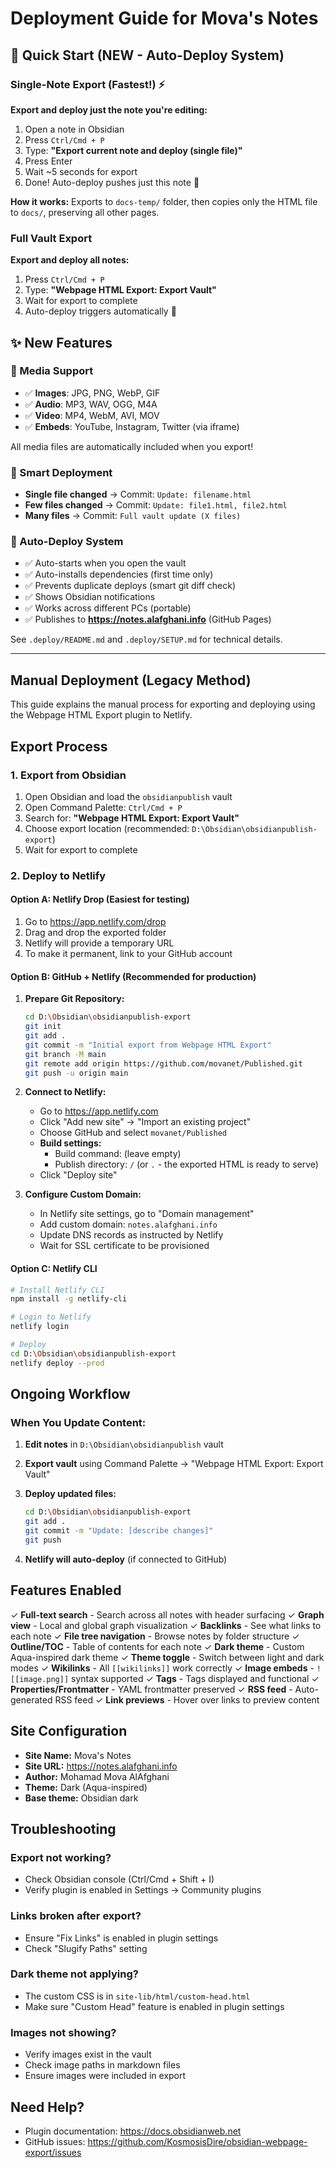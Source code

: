 # Deployment Guide for Mova's Notes

## 🚀 Quick Start (NEW - Auto-Deploy System)

### Single-Note Export (Fastest!) ⚡

**Export and deploy just the note you're editing:**

1. Open a note in Obsidian
2. Press `Ctrl/Cmd + P`
3. Type: **"Export current note and deploy (single file)"**
4. Press Enter
5. Wait ~5 seconds for export
6. Done! Auto-deploy pushes just this note 🚀

**How it works:** Exports to `docs-temp/` folder, then copies only the HTML file to `docs/`, preserving all other pages.

### Full Vault Export

**Export and deploy all notes:**

1. Press `Ctrl/Cmd + P`
2. Type: **"Webpage HTML Export: Export Vault"**
3. Wait for export to complete
4. Auto-deploy triggers automatically 🚀

## ✨ New Features

### 📱 Media Support
- ✅ **Images**: JPG, PNG, WebP, GIF
- ✅ **Audio**: MP3, WAV, OGG, M4A
- ✅ **Video**: MP4, WebM, AVI, MOV
- ✅ **Embeds**: YouTube, Instagram, Twitter (via iframe)

All media files are automatically included when you export!

### 🎯 Smart Deployment
- **Single file changed** → Commit: `Update: filename.html`
- **Few files changed** → Commit: `Update: file1.html, file2.html`
- **Many files** → Commit: `Full vault update (X files)`

### 🔄 Auto-Deploy System
- ✅ Auto-starts when you open the vault
- ✅ Auto-installs dependencies (first time only)
- ✅ Prevents duplicate deploys (smart git diff check)
- ✅ Shows Obsidian notifications
- ✅ Works across different PCs (portable)
- ✅ Publishes to **https://notes.alafghani.info** (GitHub Pages)

See `.deploy/README.md` and `.deploy/SETUP.md` for technical details.

---

## Manual Deployment (Legacy Method)

This guide explains the manual process for exporting and deploying using the Webpage HTML Export plugin to Netlify.

## Export Process

### 1. Export from Obsidian

1. Open Obsidian and load the `obsidianpublish` vault
2. Open Command Palette: `Ctrl/Cmd + P`
3. Search for: **"Webpage HTML Export: Export Vault"**
4. Choose export location (recommended: `D:\Obsidian\obsidianpublish-export`)
5. Wait for export to complete

### 2. Deploy to Netlify

#### Option A: Netlify Drop (Easiest for testing)

1. Go to https://app.netlify.com/drop
2. Drag and drop the exported folder
3. Netlify will provide a temporary URL
4. To make it permanent, link to your GitHub account

#### Option B: GitHub + Netlify (Recommended for production)

1. **Prepare Git Repository:**
   ```bash
   cd D:\Obsidian\obsidianpublish-export
   git init
   git add .
   git commit -m "Initial export from Webpage HTML Export"
   git branch -M main
   git remote add origin https://github.com/movanet/Published.git
   git push -u origin main
   ```

2. **Connect to Netlify:**
   - Go to https://app.netlify.com
   - Click "Add new site" → "Import an existing project"
   - Choose GitHub and select `movanet/Published`
   - **Build settings:**
     - Build command: (leave empty)
     - Publish directory: `/` (or `.` - the exported HTML is ready to serve)
   - Click "Deploy site"

3. **Configure Custom Domain:**
   - In Netlify site settings, go to "Domain management"
   - Add custom domain: `notes.alafghani.info`
   - Update DNS records as instructed by Netlify
   - Wait for SSL certificate to be provisioned

#### Option C: Netlify CLI

```bash
# Install Netlify CLI
npm install -g netlify-cli

# Login to Netlify
netlify login

# Deploy
cd D:\Obsidian\obsidianpublish-export
netlify deploy --prod
```

## Ongoing Workflow

### When You Update Content:

1. **Edit notes** in `D:\Obsidian\obsidianpublish` vault
2. **Export vault** using Command Palette → "Webpage HTML Export: Export Vault"
3. **Deploy updated files:**

   ```bash
   cd D:\Obsidian\obsidianpublish-export
   git add .
   git commit -m "Update: [describe changes]"
   git push
   ```

4. **Netlify will auto-deploy** (if connected to GitHub)

## Features Enabled

✓ **Full-text search** - Search across all notes with header surfacing
✓ **Graph view** - Local and global graph visualization
✓ **Backlinks** - See what links to each note
✓ **File tree navigation** - Browse notes by folder structure
✓ **Outline/TOC** - Table of contents for each note
✓ **Dark theme** - Custom Aqua-inspired dark theme
✓ **Theme toggle** - Switch between light and dark modes
✓ **Wikilinks** - All `[[wikilinks]]` work correctly
✓ **Image embeds** - `![[image.png]]` syntax supported
✓ **Tags** - Tags displayed and functional
✓ **Properties/Frontmatter** - YAML frontmatter preserved
✓ **RSS feed** - Auto-generated RSS feed
✓ **Link previews** - Hover over links to preview content

## Site Configuration

- **Site Name:** Mova's Notes
- **Site URL:** https://notes.alafghani.info
- **Author:** Mohamad Mova AlAfghani
- **Theme:** Dark (Aqua-inspired)
- **Base theme:** Obsidian dark

## Troubleshooting

### Export not working?
- Check Obsidian console (Ctrl/Cmd + Shift + I)
- Verify plugin is enabled in Settings → Community plugins

### Links broken after export?
- Ensure "Fix Links" is enabled in plugin settings
- Check "Slugify Paths" setting

### Dark theme not applying?
- The custom CSS is in `site-lib/html/custom-head.html`
- Make sure "Custom Head" feature is enabled in plugin settings

### Images not showing?
- Verify images exist in the vault
- Check image paths in markdown files
- Ensure images were included in export

## Need Help?

- Plugin documentation: https://docs.obsidianweb.net
- GitHub issues: https://github.com/KosmosisDire/obsidian-webpage-export/issues
